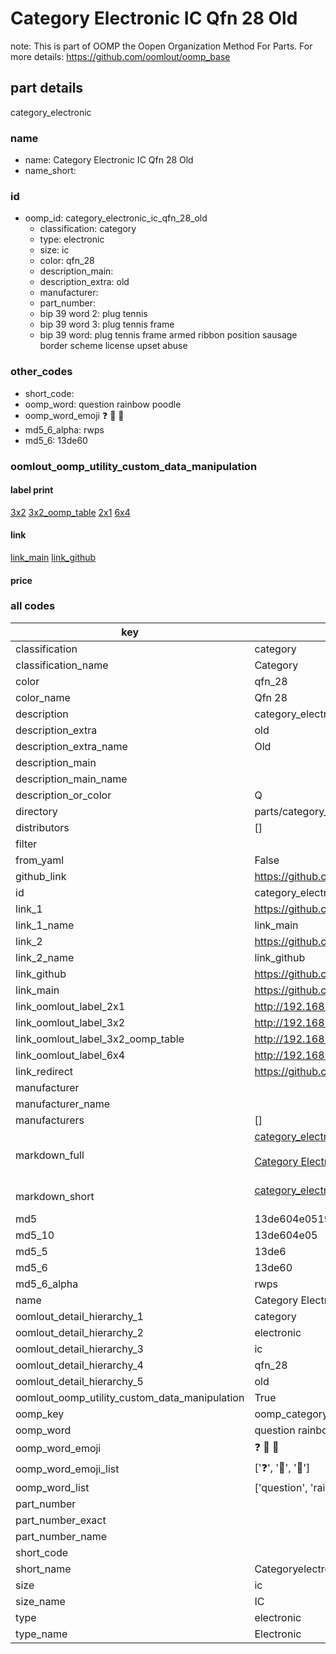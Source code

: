 # Category Electronic IC Qfn 28 Old  

note: This is part of OOMP the Oopen Organization Method For Parts. For more details: https://github.com/oomlout/oomp_base

##  part details
  



category_electronic



### name
* name: Category Electronic IC Qfn 28 Old
* name_short: 
### id
* oomp_id: category_electronic_ic_qfn_28_old
  * classification: category
  * type: electronic
  * size: ic
  * color: qfn_28
  * description_main: 
  * description_extra: old
  * manufacturer: 
  * part_number: 
  * bip 39 word 2: plug tennis
  * bip 39 word 3: plug tennis frame
  * bip 39 word: plug tennis frame armed ribbon position sausage border scheme license upset abuse

### other_codes
* short_code: 
* oomp_word: question rainbow poodle
* oomp_word_emoji :question: :rainbow: :poodle:
* md5_6_alpha: rwps
* md5_6: 13de60






### oomlout_oomp_utility_custom_data_manipulation
#### label print
[3x2](http://192.168.1.245:1112/?label=oomp%20rwps)
[3x2_oomp_table](http://192.168.1.108:1112/?label=oomp%20rwps)
[2x1](http://192.168.1.242:1112/?label=oomp%20rwps)
[6x4](http://192.168.1.55:1112/?label=oomp%20rwps)    

#### link

[link_main](https://github.com/oomlout/oomlout_oomp_version_1_messy/tree/main/parts/category_electronic_ic_qfn_28_old) [link_github](https://github.com/oomlout/oomlout_oomp_version_1_messy/tree/main/parts/category_electronic_ic_qfn_28_old)                             

#### price







### all codes 
| key | value |  
| --- | --- |  
| classification | category |  
| classification_name | Category |  
| color | qfn_28 |  
| color_name | Qfn 28 |  
| description | category_electronic |  
| description_extra | old |  
| description_extra_name | Old |  
| description_main |  |  
| description_main_name |  |  
| description_or_color | Q  |  
| directory | parts/category_electronic_ic_qfn_28_old |  
| distributors | [] |  
| filter |  |  
| from_yaml | False |  
| github_link | https://github.com/oomlout/oomlout_oomp_part_src/tree/main/parts/category_electronic_ic_qfn_28_old |  
| id | category_electronic_ic_qfn_28_old |  
| link_1 | https://github.com/oomlout/oomlout_oomp_version_1_messy/tree/main/parts/category_electronic_ic_qfn_28_old |  
| link_1_name | link_main |  
| link_2 | https://github.com/oomlout/oomlout_oomp_version_1_messy/tree/main/parts/category_electronic_ic_qfn_28_old |  
| link_2_name | link_github |  
| link_github | https://github.com/oomlout/oomlout_oomp_version_1_messy/tree/main/parts/category_electronic_ic_qfn_28_old |  
| link_main | https://github.com/oomlout/oomlout_oomp_version_1_messy/tree/main/parts/category_electronic_ic_qfn_28_old |  
| link_oomlout_label_2x1 | http://192.168.1.242:1112/?label=oomp%20rwps |  
| link_oomlout_label_3x2 | http://192.168.1.245:1112/?label=oomp%20rwps |  
| link_oomlout_label_3x2_oomp_table | http://192.168.1.108:1112/?label=oomp%20rwps |  
| link_oomlout_label_6x4 | http://192.168.1.55:1112/?label=oomp%20rwps |  
| link_redirect | https://github.com/oomlout/oomlout_oomp_version_1_messy/tree/main/parts/category_electronic_ic_qfn_28_old |  
| manufacturer |  |  
| manufacturer_name |  |  
| manufacturers | [] |  
| markdown_full | [category_electronic_ic_qfn_28_old](none)<br>[](none)<br>[Category Electronic Ic Qfn 28 Old](none)<br><br> |  
| markdown_short | [category_electronic_ic_qfn_28_old](none)<br><br> |  
| md5 | 13de604e0519d7f6a1dc80bcb937cd36 |  
| md5_10 | 13de604e05 |  
| md5_5 | 13de6 |  
| md5_6 | 13de60 |  
| md5_6_alpha | rwps |  
| name | Category Electronic IC Qfn 28 Old |  
| oomlout_detail_hierarchy_1 | category |  
| oomlout_detail_hierarchy_2 | electronic |  
| oomlout_detail_hierarchy_3 | ic |  
| oomlout_detail_hierarchy_4 | qfn_28 |  
| oomlout_detail_hierarchy_5 | old |  
| oomlout_oomp_utility_custom_data_manipulation | True |  
| oomp_key | oomp_category_electronic_ic_qfn_28_old |  
| oomp_word | question rainbow poodle |  
| oomp_word_emoji | :question: :rainbow: :poodle: |  
| oomp_word_emoji_list | [':question:', ':rainbow:', ':poodle:'] |  
| oomp_word_list | ['question', 'rainbow', 'poodle'] |  
| part_number |  |  
| part_number_exact |  |  
| part_number_name |  |  
| short_code |  |  
| short_name | Categoryelectronic |  
| size | ic |  
| size_name | IC |  
| type | electronic |  
| type_name | Electronic |  
